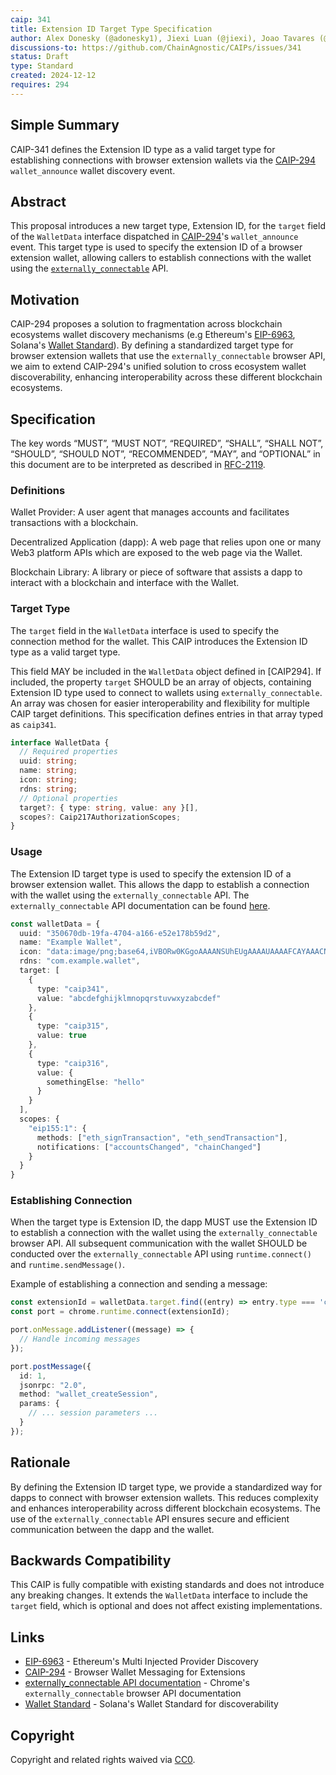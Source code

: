 ```yaml
---
caip: 341
title: Extension ID Target Type Specification
author: Alex Donesky (@adonesky1), Jiexi Luan (@jiexi), Joao Tavares (@ffmcgee725)
discussions-to: https://github.com/ChainAgnostic/CAIPs/issues/341
status: Draft
type: Standard
created: 2024-12-12
requires: 294
---
```


## Simple Summary

CAIP-341 defines the Extension ID type as a valid target type for establishing connections with browser extension wallets via the [CAIP-294] `wallet_announce` wallet discovery event.

## Abstract

This proposal introduces a new target type, Extension ID, for the `target` field of the `WalletData` interface dispatched in [CAIP-294]'s `wallet_announce` event.
This target type is used to specify the extension ID of a browser extension wallet, allowing callers to establish connections with the wallet using the [`externally_connectable`][externally_connectable API documentation] API.

## Motivation

CAIP-294 proposes a solution to fragmentation across blockchain ecosystems wallet discovery mechanisms (e.g  Ethereum's [EIP-6963], Solana's [Wallet Standard]). By defining a standardized target type for browser extension wallets that use the `externally_connectable` browser API, we aim to extend CAIP-294's unified solution to cross ecosystem wallet discoverability, enhancing interoperability across these different blockchain ecosystems.

## Specification

The key words “MUST”, “MUST NOT”, “REQUIRED”, “SHALL”, “SHALL NOT”, “SHOULD”, “SHOULD NOT”, “RECOMMENDED”, “MAY”, and “OPTIONAL” in this document are to be interpreted as described in [RFC-2119](https://www.rfc-editor.org/rfc/rfc2119).

### Definitions

Wallet Provider: A user agent that manages accounts and facilitates transactions with a blockchain.

Decentralized Application (dapp): A web page that relies upon one or many Web3 platform APIs which are exposed to the web page via the Wallet.

Blockchain Library: A library or piece of software that assists a dapp to interact with a blockchain and interface with the Wallet.

### Target Type

The `target` field in the `WalletData` interface is used to specify the connection method for the wallet. This CAIP introduces the Extension ID type as a valid target type.

This field MAY be included in the `WalletData` object defined in [CAIP294].
If included, the property `target` SHOULD be an array of objects, containing Extension ID type used to connect to wallets using `externally_connectable`.
An array was chosen for easier interoperability and flexibility for multiple CAIP target definitions.
This specification defines entries in that array typed as `caip341`.

```typescript
interface WalletData {
  // Required properties
  uuid: string;
  name: string;
  icon: string;
  rdns: string;
  // Optional properties
  target?: { type: string, value: any }[],
  scopes?: Caip217AuthorizationScopes;
}
```

### Usage

The Extension ID target type is used to specify the extension ID of a browser extension wallet. This allows the dapp to establish a connection with the wallet using the `externally_connectable` API. The `externally_connectable` API documentation can be found [here](https://developer.chrome.com/docs/extensions/reference/manifest/externally-connectable).

```ts
const walletData = {
  uuid: "350670db-19fa-4704-a166-e52e178b59d2",
  name: "Example Wallet",
  icon: "data:image/png;base64,iVBORw0KGgoAAAANSUhEUgAAAAUAAAAFCAYAAACNbyblAAAAHElEQVQI12P4//8/w38GIAXDIBKE0DHxgljNBAAO9TXL0Y4OHwAAAABJRU5ErkJggg==",
  rdns: "com.example.wallet",
  target: [
    {
      type: "caip341",
      value: "abcdefghijklmnopqrstuvwxyzabcdef"
    },
    {
      type: "caip315",
      value: true
    },
    {
      type: "caip316",
      value: {
        somethingElse: "hello"
      }
    }
  ],
  scopes: {
    "eip155:1": {
      methods: ["eth_signTransaction", "eth_sendTransaction"],
      notifications: ["accountsChanged", "chainChanged"]
    }
  }
}
```

### Establishing Connection

When the target type is Extension ID, the dapp MUST use the Extension ID to establish a connection with the wallet using the `externally_connectable` browser API. All subsequent communication with the wallet SHOULD be conducted over the `externally_connectable` API using `runtime.connect()` and `runtime.sendMessage()`.

Example of establishing a connection and sending a message:

```ts
const extensionId = walletData.target.find((entry) => entry.type === 'caip341').value;
const port = chrome.runtime.connect(extensionId);

port.onMessage.addListener((message) => {
  // Handle incoming messages
});

port.postMessage({
  id: 1,
  jsonrpc: "2.0",
  method: "wallet_createSession",
  params: {
    // ... session parameters ...
  }
});
```

## Rationale

By defining the Extension ID target type, we provide a standardized way for dapps to connect with browser extension wallets. This reduces complexity and enhances interoperability across different blockchain ecosystems. The use of the `externally_connectable` API ensures secure and efficient communication between the dapp and the wallet.

## Backwards Compatibility

This CAIP is fully compatible with existing standards and does not introduce any breaking changes. It extends the `WalletData` interface to include the `target` field, which is optional and does not affect existing implementations.

## Links

- [EIP-6963][eip-6963] - Ethereum's Multi Injected Provider Discovery
- [CAIP-294][caip-294] - Browser Wallet Messaging for Extensions
- [externally_connectable API documentation][externally_connectable API documentation] - Chrome's `externally_connectable` browser API documentation
- [Wallet Standard][wallet standard] - Solana's Wallet Standard for discoverability

[eip-6963]: https://eips.ethereum.org/EIPS/eip-6963
[caip-294]: https://chainagnostic.org/CAIPs/caip-294
[externally_connectable API documentation]: https://developer.chrome.com/docs/extensions/reference/manifest/externally-connectable
[wallet standard]: https://github.com/anza-xyz/wallet-standard

## Copyright
Copyright and related rights waived via [CC0](../LICENSE).
